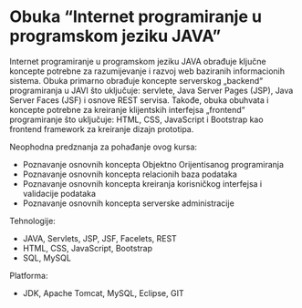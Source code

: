 # Obuka “Internet programiranje u programskom jeziku JAVA”

Internet programiranje u programskom jeziku JAVA obrađuje ključne koncepte potrebne za razumijevanje i razvoj web baziranih informacionih sistema. Obuka primarno obrađuje koncepte serverskog „backend“ programiranja u JAVI što uključuje: servlete, Java Server Pages (JSP), Java Server Faces (JSF) i osnove REST servisa. Takođe, obuka obuhvata i koncepte potrebne za kreiranje klijentskih interfejsa „frontend“ programiranje što uključuje: HTML, CSS, JavaScript i Bootstrap kao frontend framework za kreiranje dizajn prototipa. 

Neophodna predznanja za pohađanje ovog kursa: 

*	Poznavanje osnovnih koncepta Objektno Orijentisanog programiranja
*	Poznavanje osnovnih koncepta relacionih baza podataka
*	Poznavanje osnovnih koncepta kreiranja korisničkog interfejsa i validacije podataka
*	Poznavanje osnovnih koncepta serverske administracije

Tehnologije:
*	JAVA, Servlets, JSP, JSF, Facelets, REST
*	HTML, CSS, JavaScript, Bootstrap
*	SQL, MySQL

Platforma:
*	JDK, Apache Tomcat, MySQL, Eclipse, GIT
